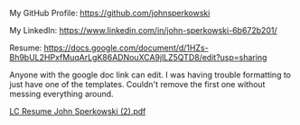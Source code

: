 My GitHub Profile: https://github.com/johnsperkowski

My LinkedIn: https://www.linkedin.com/in/john-sperkowski-6b672b201/

Resume: https://docs.google.com/document/d/1HZs-Bh9bUL2HPxfMuqArLgK86ADNouXCA9jlLZ5QTD8/edit?usp=sharing

Anyone with the google doc link can edit.
I was having trouble formatting to just have one of the templates. Couldn't remove the first one without messing everything around.


[LC Resume John Sperkowski (2).pdf](https://github.com/johnsperkowski/my-liftoff-assignments/files/6125829/LC.Resume.John.Sperkowski.2.pdf)
